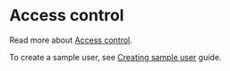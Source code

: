 # Access control

Read more about [Access control](https://github.com/kubernetes/dashboard/blob/master/docs/user/access-control/README.md).

To create a sample user, see [Creating sample user](creating-sample-user.md) guide.
